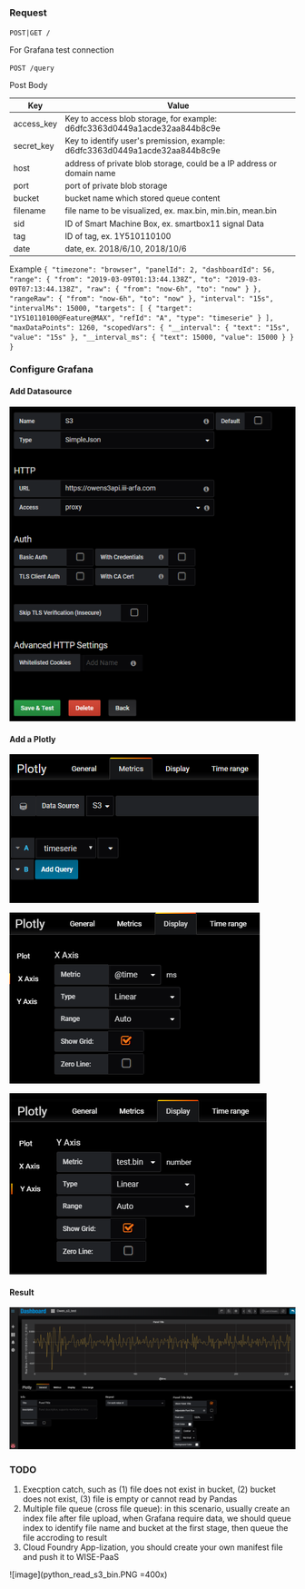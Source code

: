 

### Request

`POST|GET /`

For Grafana test connection

`POST /query`

Post Body

|Key       | Value                                                                       |
|----------|-----------------------------------------------------------------------------|
|access_key| Key to access blob storage, for example: d6dfc3363d0449a1acde32aa844b8c9e   |
|secret_key| Key to identify user's premission, example: d6dfc3363d0449a1acde32aa844b8c9e|
|host      | address of private blob storage, could be a IP address or domain name       |
|port      | port of private blob storage                                                |
|bucket    | bucket name which stored queue content                                      |
|filename  | file name to be visualized, ex. max.bin, min.bin, mean.bin                  |
|sid       | ID of Smart Machine Box, ex. smartbox11 signal Data                         |
|tag       | ID of tag, ex. 1Y510110100                                                  |
|date      | date, ex. 2018/6/10, 2018/10/6                                              |

Example
`{
    "timezone": "browser",
    "panelId": 2,
    "dashboardId": 56,
    "range": {
        "from": "2019-03-09T01:13:44.138Z",
        "to": "2019-03-09T07:13:44.138Z",
        "raw": {
            "from": "now-6h",
            "to": "now"
        }
    },
    "rangeRaw": {
        "from": "now-6h",
        "to": "now"
    },
    "interval": "15s",
    "intervalMs": 15000,
    "targets": [
        {
            "target": "1Y510110100@Feature@MAX",
            "refId": "A",
            "type": "timeserie"
        }
    ],
    "maxDataPoints": 1260,
    "scopedVars": {
        "__interval": {
            "text": "15s",
            "value": "15s"
        },
        "__interval_ms": {
            "text": 15000,
            "value": 15000
        }
    }
}`

### Configure Grafana

#### Add Datasource
![image](images/grafana_create_datasource.PNG)

#### Add a Plotly
![image](images/grafana_metrics.PNG)

![image](images/grafana_display_x.PNG)

![image](images/grafana_display_y.PNG)

#### Result
![image](images/grafana_outcome.PNG)

### TODO
1. Execption catch, such as (1) file does not exist in bucket, (2) bucket does not exist, (3) file is empty or cannot read by Pandas
2. Multiple file queue (cross file queue): in this scenario, usually create an index file after file upload, when Grafana require data, we should queue index to identify file name and bucket at the first stage, then queue the file accroding to result
3. Cloud Foundry App-lization, you should create your own manifest file and push it to WISE-PaaS

![image](python_read_s3_bin.PNG =400x)
